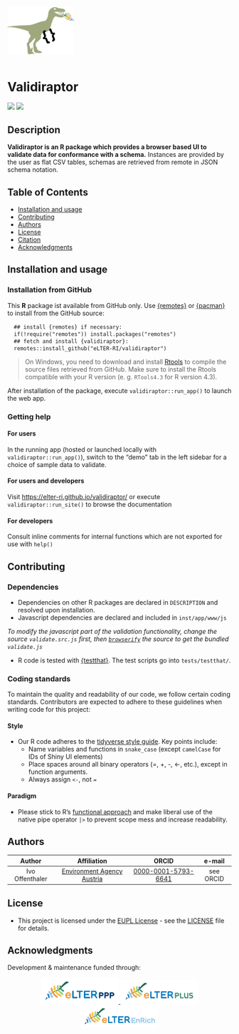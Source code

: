 
<img src='man/figures/validiraptor.svg' width = '150px' style = 'display:block; margin-top:5em; clear:both !important' />

<br/>

# Validiraptor

![](https://img.shields.io/badge/license-EUPL--1.2-blue)
![](https://img.shields.io/badge/R-v4.3.3-blue)

## Description

**Validiraptor is an R package which provides a browser based UI to
validate data for conformance with a schema.** Instances are provided by
the user as flat CSV tables, schemas are retrieved from remote in JSON
schema notation.

## Table of Contents

- [Installation and usage](#installation-and-usage)
  <!---   [Data standards](#data-standards)
  -   [File naming nomenclature](#file-naming-nomenclature)
  -   [Reproducibility](#reproducibility)
  -->
- [Contributing](#contributing)
- [Authors](#authors)
- [License](#license)
- [Citation](#citation)
- [Acknowledgments](#acknowledgments)

## Installation and usage

### Installation from GitHub

This **R** package ist available from GitHub only. Use
[{remotes}](https://cran.r-project.org/web/packages/remotes/index.html)
or [{pacman}](https://cran.r-project.org/web/packages/pacman/index.html)
to install from the GitHub source:

      ## install {remotes} if necessary:
      if(!require("remotes")) install.packages("remotes")
      ## fetch and install {validiraptor}:
      remotes::install_github("eLTER-RI/validiraptor")

> On Windows, you need to download and install
> [Rtools](https://cran.r-project.org/bin/windows/Rtools/rtools43/rtools.html)
> to compile the source files retrieved from GitHub. Make sure to
> install the Rtools compatible with your R version (e. g. `RTools4.3`
> for R version 4.3).

After installation of the package, execute `validiraptor::run_app()` to
launch the web app.

### Getting help

#### For users

In the running app (hosted or launched locally with
`validiraptor::run_app()`), switch to the “demo” tab in the left sidebar
for a choice of sample data to validate.

#### For users and developers

Visit <https://elter-ri.github.io/validiraptor/> or execute
`validiraptor::run_site()` to browse the documentation

#### For developers

Consult inline comments for internal functions which are not exported
for use with `help()`

## Contributing

### Dependencies

- Dependencies on other R packages are declared in `DESCRIPTION` and
  resolved upon installation.
- Javascript dependencies are declared and included in `inst/app/www/js`

*To modify the javascript part of the validation functionality, change
the source `validate.src.js` first, then
[`browserify`](https://www.npmjs.com/package/browserify) the source to
get the bundled `validate.js`*

- R code is tested with [{testthat}](https://testthat.r-lib.org/). The
  test scripts go into `tests/testthat/`.

### Coding standards

To maintain the quality and readability of our code, we follow certain
coding standards. Contributors are expected to adhere to these
guidelines when writing code for this project:

#### Style

- Our R code adheres to the [tidyverse style
  guide](https://style.tidyverse.org/). Key points include:
  - Name variables and functions in `snake_case` (except `camelCase` for
    IDs of Shiny UI elements)
  - Place spaces around all binary operators (=, +, -, \<-, etc.),
    except in function arguments.
  - Always assign `<-`, not `=`

#### Paradigm

- Please stick to R’s [functional
  approach](https://adv-r.hadley.nz/fp.html) and make liberal use of the
  native pipe operator `|>` to prevent scope mess and increase
  readability.

<!-- general advice for contributors, include in README ?
&#10;### Tools for enforcing style
&#10;-   R packages to support styling (and other code checks) are
    [`lintr`](https://lintr.r-lib.org/) or
    [`styler`](https://styler.r-lib.org/). RStudio and other
    popular code editors also offer R-specific linting modes/plugins.
&#10;## Data standards
&#10;This project adheres to eLTER data standards. Please ensure all data
complies with these standards (*e. g. by using this package*)
    and is deposited appropriately in
[Zenodo](https://zenodo.org/communities/elter) or
[B2SHARE](https://b2share.eudat.eu/communities/LTER) repositories as per
eLTER community guidelines.
&#10;
&#10;## File naming nomenclature
&#10;To ensure clarity and ease of access for all contributors, please adhere
to the following file naming conventions:
&#10;-   Use descriptive names that reflect the content or purpose of the
    file.
-   Use underscores (\_) to separate different elements of R source file names
    (`awesome_function.R`) as well as to denote spaces within
    an element (`my_important_dataframe`)
-   Keep file names concise, avoiding unnecessary abbreviations while
    maintaining sufficient detail. 
    [Here's how to name R source files](https://r-pkgs.org/code.html#sec-code-organising)
&#10;
## Reproducibility
&#10;Ensure the reproducibility of your work by:
&#10;-   Providing detailed descriptions of methods and protocols in the
    documentation.
-   Including version-controlled source code for all scripts and
    analysis workflows.
-   Specifying versions and sources of external libraries and tools
    used.
-   Sharing raw data and processed results in accessible, referenced
    data repositories with clear metadata.
-   Documenting any deviations from the expected protocols.
&#10;## Contributing
&#10;The repository should have clear instructions on how to contribute to
the project. This should include different files with clear
instructions. To do so, add a folder named `.github` on the project
root. In this folder you should add the following files:
&#10;-   `CONTRIBUTING.md`
-   `CODE_OF_CONDUCT.md`
-   `PULL_REQUEST_TEMPLATE.md`
-   `ISSUE_TEMPLATE.md`
-   `BUG_REPORT.md`
-   `FEATURE_REQUEST.md`
&#10;
end general dev advice  -->

## Authors

|     Author      |                       Affiliation                       |                            ORCID                             |  e-mail   |
|:---------------:|:-------------------------------------------------------:|:------------------------------------------------------------:|:---------:|
| Ivo Offenthaler | [Environment Agency Austria](https://ror.org/013vyke20) | [0000-0001-5793-6641](https://orcid.org/0000-0001-5793-6641) | see ORCID |

## License

- This project is licensed under the [EUPL License](https://eupl.eu/) -
  see the [LICENSE](LICENSE) file for details.

## Acknowledgments

Development & maintenance funded through:

<p align="center">
<a href="https://elter-ri.eu/elter-ppp">
<img src="man/figures/eLTER-IMAGE-PPP_logo-v01.svg" alt="eLTER PLUS Logo" width="175" height="auto"/>
</a> <a href="https://elter-ri.eu/elter-plus">
<img src="man/figures/eLTER-IMAGE-PLUS_logo-v01.svg" width="175" height="auto"/>
</a> <a href="https://elter-ri.eu/elter-enrich">
<img src="man/figures/eLTER-IMAGE-EnRich_logo-v01.svg" alt="eLTER EnRich Logo" width="175" height="auto"/>
</a>
</p>
